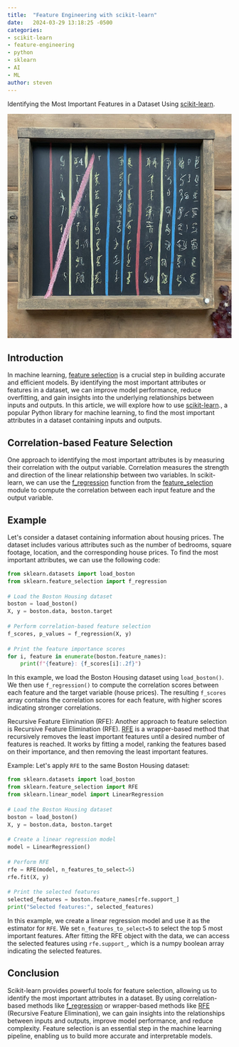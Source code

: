 ```yaml
---
title:  "Feature Engineering with scikit-learn"
date:   2024-03-29 13:18:25 -0500
categories:
- scikit-learn
- feature-engineering
- python
- sklearn
- AI
- ML
author: steven
---
```


Identifying the Most Important Features in a Dataset Using [scikit-learn](https://scikit-learn.org/).

![](</assets/images/sklearn-features.png>)


## Introduction
In machine learning, [feature selection](https://en.wikipedia.org/wiki/Feature_selection) is a crucial step in building accurate and efficient models. By identifying the most important attributes or features in a dataset, we can improve model performance, reduce overfitting, and gain insights into the underlying relationships between inputs and outputs.  In this article, we will explore how to use [scikit-learn](https://scikit-learn.org/)., a popular Python library for machine learning, to find the most important attributes in a dataset containing inputs and outputs.

## Correlation-based Feature Selection
One approach to identifying the most important attributes is by measuring their correlation with the output variable.  Correlation measures the strength and direction of the linear relationship between two variables. In scikit-learn, we can use the [f_regression](https://scikit-learn.org/stable/modules/generated/sklearn.feature_selection.f_regression.html#sklearn.feature_selection.f_regression) function from the [feature_selection](https://scikit-learn.org/stable/modules/classes.html#module-sklearn.feature_selection) module to compute the correlation between each input feature and the output variable.

## Example
Let's consider a dataset containing information about housing prices.  The dataset includes various attributes such as the number of bedrooms, square footage, location, and the corresponding house prices. To find the most important attributes, we can use the following code:

```python
from sklearn.datasets import load_boston
from sklearn.feature_selection import f_regression

# Load the Boston Housing dataset
boston = load_boston()
X, y = boston.data, boston.target

# Perform correlation-based feature selection
f_scores, p_values = f_regression(X, y)

# Print the feature importance scores
for i, feature in enumerate(boston.feature_names):
    print(f"{feature}: {f_scores[i]:.2f}")
```

In this example, we load the Boston Housing dataset using `load_boston()`.  We then use `f_regression()` to compute the correlation scores between each feature and the target variable (house prices). The resulting `f_scores` array contains the correlation scores for each feature, with higher scores indicating stronger correlations.

Recursive Feature Elimination (RFE):
Another approach to feature selection is Recursive Feature Elimination (RFE).  [RFE](https://scikit-learn.org/stable/modules/generated/sklearn.feature_selection.RFE.html#sklearn.feature_selection.RFE) is a wrapper-based method that recursively removes the least important features until a desired number of features is reached. It works by fitting a model, ranking the features based on their importance, and then removing the least important features.

Example:
Let's apply `RFE` to the same Boston Housing dataset:

```python
from sklearn.datasets import load_boston
from sklearn.feature_selection import RFE
from sklearn.linear_model import LinearRegression

# Load the Boston Housing dataset
boston = load_boston()
X, y = boston.data, boston.target

# Create a linear regression model
model = LinearRegression()

# Perform RFE
rfe = RFE(model, n_features_to_select=5)
rfe.fit(X, y)

# Print the selected features
selected_features = boston.feature_names[rfe.support_]
print("Selected features:", selected_features)
```

In this example, we create a linear regression model and use it as the estimator for `RFE`. We set `n_features_to_select=5` to select the top 5 most important features. After fitting the RFE object with the data, we can access the selected features using `rfe.support_`, which is a numpy boolean array indicating the selected features.

## Conclusion
Scikit-learn provides powerful tools for feature selection, allowing us to identify the most important attributes in a dataset. By using correlation-based methods like [f_regression](https://scikit-learn.org/stable/modules/generated/sklearn.feature_selection.f_regression.html#sklearn.feature_selection.f_regression) or wrapper-based methods like [RFE](https://scikit-learn.org/stable/modules/generated/sklearn.feature_selection.RFE.html#sklearn.feature_selection.RFE) (Recursive Feature Elimination), we can gain insights into the relationships between inputs and outputs, improve model performance, and reduce complexity. Feature selection is an essential step in the machine learning pipeline, enabling us to build more accurate and interpretable models.
